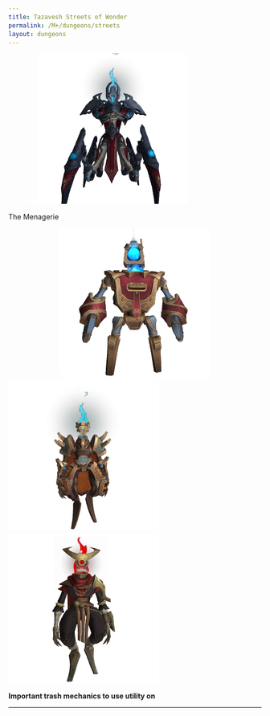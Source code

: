 ```yaml
---
title: Tazavesh Streets of Wonder
permalink: /M+/dungeons/streets
layout: dungeons
---
```

<a style="color: white">
    Zo'phex
    <img src="/assets/img/dungeons/zophex.png" class="dungeon_boss"/>
</a>


The Menagerie


<a style="color: white">
    P.O.S.T Master
    <img src="/assets/img/dungeons/postmaster.png" class="dungeon_boss"/>
</a>


<a style="color: white">
    Zo'Gron
    <img src="/assets/img/dungeons/zogron.png" class="dungeon_boss"/>
</a>


<a style="color: white">
    So'amzi
    <img src="/assets/img/dungeons/soamzi.png" class="dungeon_boss"/>
</a>


**Important trash mechanics to use utility on**

---
